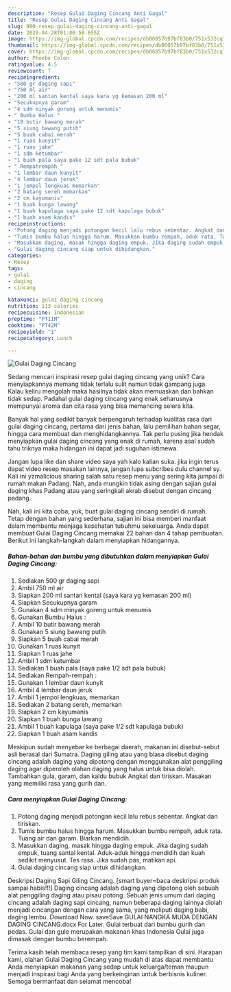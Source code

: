 ```yaml
---
description: "Resep Gulai Daging Cincang Anti Gagal"
title: "Resep Gulai Daging Cincang Anti Gagal"
slug: 900-resep-gulai-daging-cincang-anti-gagal
date: 2020-04-28T01:06:58.655Z
image: https://img-global.cpcdn.com/recipes/db06057b97bf83b0/751x532cq70/gulai-daging-cincang-foto-resep-utama.jpg
thumbnail: https://img-global.cpcdn.com/recipes/db06057b97bf83b0/751x532cq70/gulai-daging-cincang-foto-resep-utama.jpg
cover: https://img-global.cpcdn.com/recipes/db06057b97bf83b0/751x532cq70/gulai-daging-cincang-foto-resep-utama.jpg
author: Phoebe Colon
ratingvalue: 4.5
reviewcount: 7
recipeingredient:
- "500 gr daging sapi"
- "750 ml air"
- "200 ml santan kental saya kara yg kemasan 200 ml"
- "Secukupnya garam"
- "4 sdm minyak goreng untuk menumis"
- " Bumbu Halus "
- "10 butir bawang merah"
- "5 siung bawang putih"
- "5 buah cabai merah"
- "1 ruas kunyit"
- "1 ruas jahe"
- "1 sdm ketumbar"
- "1 buah pala saya pake 12 sdt pala bubuk"
- " Rempahrempah "
- "1 lembar daun kunyit"
- "4 lembar daun jeruk"
- "1 jempol lengkuas memarkan"
- "2 batang sereh memarkan"
- "2 cm kayumanis"
- "1 buah bunga lawang"
- "1 buah kapulaga saya pake 12 sdt kapulaga bubuk"
- "1 buah asam kandis"
recipeinstructions:
- "Potong daging menjadi potongan kecil lalu rebus sebentar. Angkat dan tiriskan."
- "Tumis bumbu halus hingga harum. Masukkan bumbu rempah, aduk rata. Tuang air dan garam. Biarkan mendidih."
- "Masukkan daging, masak hingga daging empuk. Jika daging sudah empuk, tuang santal kental. Aduk-aduk hingga mendidih dan kuah sedikit menyusut. Tes rasa. Jika sudah pas, matikan api."
- "Gulai daging cincang siap untuk dihidangkan."
categories:
- Resep
tags:
- gulai
- daging
- cincang

katakunci: gulai daging cincang 
nutrition: 113 calories
recipecuisine: Indonesian
preptime: "PT11M"
cooktime: "PT42M"
recipeyield: "1"
recipecategory: Lunch

---
```



![Gulai Daging Cincang](https://img-global.cpcdn.com/recipes/db06057b97bf83b0/751x532cq70/gulai-daging-cincang-foto-resep-utama.jpg)

Sedang mencari inspirasi resep gulai daging cincang yang unik? Cara menyiapkannya memang tidak terlalu sulit namun tidak gampang juga. Kalau keliru mengolah maka hasilnya tidak akan memuaskan dan bahkan tidak sedap. Padahal gulai daging cincang yang enak seharusnya mempunyai aroma dan cita rasa yang bisa memancing selera kita.

Banyak hal yang sedikit banyak berpengaruh terhadap kualitas rasa dari gulai daging cincang, pertama dari jenis bahan, lalu pemilihan bahan segar, hingga cara membuat dan menghidangkannya. Tak perlu pusing jika hendak menyiapkan gulai daging cincang yang enak di rumah, karena asal sudah tahu triknya maka hidangan ini dapat jadi suguhan istimewa.

Jangan lupa like dan share video saya yah kalo kalian suka. jika ingin terus dapat video resep masakan lainnya, jangan lupa subcribes dulu channel sy. Kali ini yzmalicious sharing salah satu resep menu yang sering kita jumpai di rumah makan Padang. Nah, anda mungkin tidak asing dengan sajian gulai daging khas Padang atau yang seringkali akrab disebut dengan cincang padang.


Nah, kali ini kita coba, yuk, buat gulai daging cincang sendiri di rumah. Tetap dengan bahan yang sederhana, sajian ini bisa memberi manfaat dalam membantu menjaga kesehatan tubuhmu sekeluarga. Anda dapat membuat Gulai Daging Cincang memakai 22 bahan dan 4 tahap pembuatan. Berikut ini langkah-langkah dalam menyiapkan hidangannya.

<!--inarticleads1-->

##### Bahan-bahan dan bumbu yang dibutuhkan dalam menyiapkan Gulai Daging Cincang:

1. Sediakan 500 gr daging sapi
1. Ambil 750 ml air
1. Siapkan 200 ml santan kental (saya kara yg kemasan 200 ml)
1. Siapkan Secukupnya garam
1. Gunakan 4 sdm minyak goreng untuk menumis
1. Gunakan  Bumbu Halus :
1. Ambil 10 butir bawang merah
1. Gunakan 5 siung bawang putih
1. Siapkan 5 buah cabai merah
1. Gunakan 1 ruas kunyit
1. Siapkan 1 ruas jahe
1. Ambil 1 sdm ketumbar
1. Sediakan 1 buah pala (saya pake 1/2 sdt pala bubuk)
1. Sediakan  Rempah-rempah :
1. Gunakan 1 lembar daun kunyit
1. Ambil 4 lembar daun jeruk
1. Ambil 1 jempol lengkuas, memarkan
1. Sediakan 2 batang sereh, memarkan
1. Siapkan 2 cm kayumanis
1. Siapkan 1 buah bunga lawang
1. Ambil 1 buah kapulaga (saya pake 1/2 sdt kapulaga bubuk)
1. Siapkan 1 buah asam kandis


Meskipun sudah menyebar ke berbagai daerah, makanan ini disebut-sebut asli berasal dari Sumatra. Daging giling atau yang biasa disebut daging cincang adalah daging yang dipotong dengan menggunakan alat penggiling daging agar diperoleh olahan daging yang halus untuk bisa diolah. Tambahkan gula, garam, dan kaldu bubuk Angkat dan tiriskan. Masakan yang memiliki rasa yang gurih dan. 

<!--inarticleads2-->

##### Cara menyiapkan Gulai Daging Cincang:

1. Potong daging menjadi potongan kecil lalu rebus sebentar. Angkat dan tiriskan.
1. Tumis bumbu halus hingga harum. Masukkan bumbu rempah, aduk rata. Tuang air dan garam. Biarkan mendidih.
1. Masukkan daging, masak hingga daging empuk. Jika daging sudah empuk, tuang santal kental. Aduk-aduk hingga mendidih dan kuah sedikit menyusut. Tes rasa. Jika sudah pas, matikan api.
1. Gulai daging cincang siap untuk dihidangkan.


Deskripsi Daging Sapi Giling Cincang. [smart buyer=baca deskripsi produk sampai habis!!!] Daging cincang adalah daging yang dipotong oleh sebuah alat penggiling daging atau pisau potong. Sebuah jenis umum dari daging cincang adalah daging sapi cincang, namun beberapa daging lainnya diolah menjadi cincangan dengan cara yang sama, yang meliputi daging babi, daging lembu. Download Now. saveSave GULAI NANGKA MUDA DENGAN DAGING CINCANG.docx For Later. Gulai terbuat dari bumbu gurih dan pedas. Gulai dan gule merupakan makanan khas Indonesia Gulai juga dimasak dengan bumbu berempah. 

Terima kasih telah membaca resep yang tim kami tampilkan di sini. Harapan kami, olahan Gulai Daging Cincang yang mudah di atas dapat membantu Anda menyiapkan makanan yang sedap untuk keluarga/teman maupun menjadi inspirasi bagi Anda yang berkeinginan untuk berbisnis kuliner. Semoga bermanfaat dan selamat mencoba!

